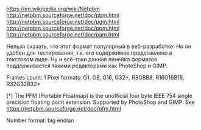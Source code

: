 
https://en.wikipedia.org/wiki/Netpbm
http://netpbm.sourceforge.net/doc/pbm.html
http://netpbm.sourceforge.net/doc/pgm.html
http://netpbm.sourceforge.net/doc/ppm.html
http://netpbm.sourceforge.net/doc/pam.html

Нельзя сказать, что этот формат популярный в веб-разработке.
Но он удобен для тестирования, т.к. его содержимое представлено в текстовом виде.
Ну и всё-таки данная линейка форматов поддерживается такими редакторами как PhotoShop и GIMP.

Frames count: 1
Pixel formats: G1, G8, G16, G32*, R8G8B8, R16G16B16, R32G32B32*

(*) The PFM (Portable Floatmap) is the unofficial four byte IEEE 754 single precision floating point extension. Supported by PhotoShop and GIMP. See https://netpbm.sourceforge.net/doc/pfm.html

Number format: big endian